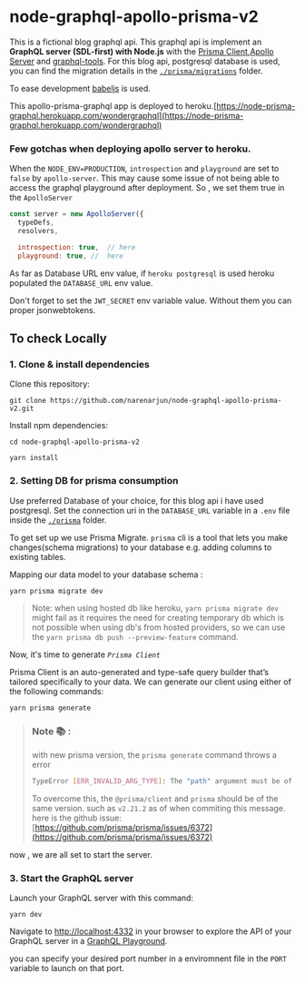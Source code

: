 # node-graphql-apollo-prisma-v2

This is a fictional blog graphql api. This graphql api is implement an **GraphQL server (SDL-first) with Node.js** with the [Prisma Client](https://www.prisma.io/),[Apollo Server](https://www.apollographql.com/docs/apollo-server/) and [graphql-tools](https://www.graphql-tools.com/). For this blog api, postgresql database is used, you can find the migration details in the [`./prisma/migrations`](./prisma/migrations) folder.

To ease development [babeljs](https://babeljs.io/) is used.

This apollo-prisma-graphql app is deployed to heroku.[https://node-prisma-graphql.herokuapp.com/wondergraphql](https://node-prisma-graphql.herokuapp.com/wondergraphql)

### Few gotchas when deploying apollo server to heroku.

When the `NODE_ENV=PRODUCTION`, `introspection` and `playground` are set to `false`
by `apollo-server`. This may cause some issue of not being able to access the graphql playground after deployment.
So , we set them true in the `ApolloServer`

```js
const server = new ApolloServer({
  typeDefs,
  resolvers,

  introspection: true,  // here
  playground: true, //  here

```

As far as Database URL env value, if `heroku postgresql` is used heroku populated the `DATABASE_URL` env value.

Don't forget to set the `JWT_SECRET` env variable value. Without them you can proper jsonwebtokens.

## To check Locally

### 1. Clone & install dependencies

Clone this repository:

```
git clone https://github.com/narenarjun/node-graphql-apollo-prisma-v2.git
```

Install npm dependencies:

```
cd node-graphql-apollo-prisma-v2

yarn install
```

### 2. Setting DB for prisma consumption

Use preferred Database of your choice, for this blog api i have used postgresql. Set the connection uri in the `DATABASE_URL` variable in a `.env` file inside the [`./prisma`](./prisma) folder.

To get set up we use Prisma Migrate. `prisma` cli is a tool that lets you make changes(schema migrations) to your database e.g. adding columns to existing tables.

Mapping our data model to your database schema :

```bash
yarn prisma migrate dev 

```

> Note:
> when using hosted db like heroku, `yarn prisma migrate dev` might fail as it requires the need for creating temporary db which is not possible when using db's from hosted providers, so 
> we can use the `yarn prisma db push --preview-feature` command.


Now, it's time to generate _`Prisma Client`_

Prisma Client is an auto-generated and type-safe query builder that’s tailored specifically to your data. We can generate our client using either of the following commands:

```
yarn prisma generate
```

> ### Note 📚 :
> with new prisma version, the `prisma generate` command throws a error 
> ```bash
> TypeError [ERR_INVALID_ARG_TYPE]: The "path" argument must be of type string. Received an instance of Object
> ```
> To overcome this, the `@prisma/client` and `prisma` should be of the same version. such as `v2.21.2` as of when commiting this message.
> here is the github issue: [https://github.com/prisma/prisma/issues/6372](https://github.com/prisma/prisma/issues/6372)


now , we are all set to start the server.

### 3. Start the GraphQL server

Launch your GraphQL server with this command:

```
yarn dev
```

Navigate to [http://localhost:4332](http://localhost:4332) in your browser to explore the API of your GraphQL server in a [GraphQL Playground](https://github.com/prisma/graphql-playground).

you can specify your desired port number in a enviromnent file in the `PORT` variable to launch on that port.
